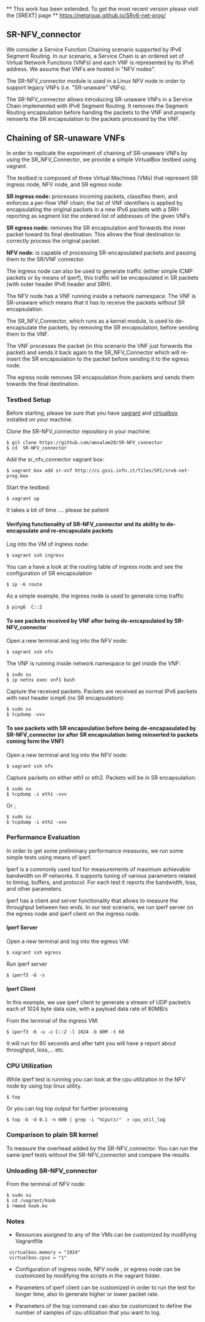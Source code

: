 
** This work has been extended. To get the most recent version please visit the [SREXT] page ** https://netgroup.github.io/SRv6-net-prog/


## SR-NFV_connector

We consider a Service Function Chaining scenario supported by IPv6 Segment Routing. In our scenario, a Service Chain is an ordered set of Virtual Network Functions (VNFs) and each VNF is represented by its IPv6 address. We assume that VNFs are hosted in "NFV nodes". 

The SR-NFV_connector module is used in a Linux NFV node in order to support legacy VNFs (i.e. "SR-unaware" VNFs). 

The SR-NFV_connector allows introducing SR-unaware VNFs in a Service Chain implemented with IPv6 Segment Routing. It removes the Segment Routing encapsulation before handing the packets to the VNF and properly reinserts the SR encapsulation to the packets processed by the VNF. 

## Chaining of SR-unaware VNFs 

In order to replicate the experiment of chaining of SR-unaware VNFs by using the SR_NFV_Connector, we provide a simple VirtualBox testbed using vagrant.

The testbed is composed of three Virtual Machines (VMs) that represent SR ingress node, NFV node, and SR egress node: 

**SR ingress node:** processes incoming packets, classifies them, and enforces a per-flow VNF chain; the list of VNF identifiers is applied by encapsulating the original packets in a new IPv6 packets with a SRH reporting as segment list the ordered list of addresses of the given VNFs

**SR egress node:** removes the SR encapsulation and forwards the inner packet toward its final destination. This allows the final destination to correctly process the original packet.

**NFV node:** is capable of processing SR-encapsulated packets and passing them to the SR/VNF connector.

The ingress node can also be used to generate traffic (either simple ICMP packets  or by means of iperf), this traffic will be encapsulated in SR packets (with outer header IPv6 header and SRH).

The NFV node has a VNF running inside a network namespace. The VNF is SR-unaware which means that it has to receive the packets without SR encapsulation. 

The SR_NFV_Connector,  which runs as a kernel module, is used to de-encapsulate the packets, by removing the SR encapsulation, before sending them to the VNF.

The VNF processes the packet (in this scenario the VNF just forwards the packet) and sends it back again to the SR_NFV_Connector which will re-insert the SR encapsulation to the packet before sending it to the egress node.

The egress node removes SR encapsulation from packets and sends them towards the final destination.

### Testbed Setup 
Before starting, please be sure that you have [vagrant](https://www.vagrantup.com/downloads.html) and [virtualbox](https://www.virtualbox.org/wiki/Downloads) installed on your machine.

Clone the SR-NFV_connector repository in your machine: 

```
$ git clone https://github.com/amsalam20/SR-NFV_connector
$ cd  SR-NFV_connector
```
Add the sr_nfv_connector vagrant box:
```
$ vagrant box add sr-vnf http://cs.gssi.infn.it/files/SFC/srv6-net-prog.box
```
Start the testbed:
```
$ vagrant up 
```
It takes a bit of time …. please be patient 

#### Verifying functionality of SR-NFV_connector and its ability to de-encapsulate and re-encapsulate packets

Log into the VM of ingress node: 
```
$ vagrant ssh ingress 
```
You can a have a look at the routing table of ingress node and see the configuration of SR encapsulation  
```
$ ip -6 route 
```
As a simple example, the ingress node is used to generate icmp traffic
```
$ ping6  C::2 
```
#### To see packets received by VNF after being de-encapsulated by SR-NFV_connector

Open a new terminal and log into the NFV node:
```
$ vagrant ssh nfv 
```
The VNF is running inside network namespace to get inside the VNF:
```
$ sudo su
$ ip netns exec vnf1 bash 
```
Capture the received packets. Packets are received as normal IPv6 packets with next header icmp6 (no SR encapsulation):
```
$ sudo su
$ tcpdump -vvv
``` 
#### To see packets with SR encapsulation before being de-encapasulated by SR-NFV_connector (or after SR encapsulation being  reinserted to packets coming form the VNF)

Open a new terminal and log into the NFV node:
```
$ vagrant ssh nfv
```
Capture packets on either eth1 or eth2. Packets will be in SR encapsulation: 
```
$ sudo su
$ tcpdump -i eth1 -vvv
```
Or ;
```
$ sudo su
$ tcpdump -i eth2 -vvv
```
### Performance Evaluation
In order to get some preliminary performance measures, we run some simple tests using means of iperf.

Iperf is a commonly used tool for measurements of maximum achievable bandwidth on IP networks. It supports tuning of various parameters related to timing, buffers, and protocol. For each test it reports the bandwidth, loss, and other parameters.

Iperf has a client and server functionality that allows to measure the throughput between two ends. In our test scenario, we run iperf server on the egress node and iperf client on the ingress node.

#### Iperf Server
Open a new terminal and log into the egress VM:

```
$ vagrant ssh egress 
```
Run iperf server
```
$ iperf3 -6 -s
```

#### Iperf Client 
In this example, we use iperf client to generate a stream of UDP packet/s each of 1024 byte data size, with a payload data rate of 80MB/s

From the terminal of the ingress VM:
```
$ iperf3 -6 -u -c C::2 -l 1024 -b 80M -t 60
```

It will run for 60 seconds and after taht you will have a report about throughput, loss,… etc.


### CPU Utilization

While iperf test is running you can look at the cpu utilization in the NFV node by using top linux utility.

```
$ top 
```

Or you can log top output for further processing

```
$ top -b -d 0.1 -n 600 | grep -i "%Cpu(s)"  > cpu_util_log
```

### Comparison to plain SR kernel
To measure the overhead added by the SR-NFV_connector. You can run the same iperf tests without the SR-NFV_connector and compare the results.

### Unloading SR-NFV_connector
From the terminal of NFV node:
```
$ sudo su 
$ cd /vagrant/hook 
$ rmmod hook.ko 
```

### Notes 

- Resources assigned to any of the VMs can be customized by modifying Vagrantfile 

```
 virtualbox.memory = "1024"
 virtualbox.cpus = "1"
```
- Configuration of ingress node, NFV node , or egress node can be customized by modifying the scripts in the vagrant folder.

- Parameters of iperf client can be customized in order to run the test for longer time, also to generate higher or lower packet rate.

- Parameters of the top command can also be customized to define the number of samples of cpu utilization that you want to log.
